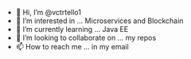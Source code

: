 - 👋 Hi, I’m @vctrtello1
- 👀 I’m interested in ... Microservices and Blockchain
- 🌱 I’m currently learning ... Java EE
- 💞️ I’m looking to collaborate on ... my repos
- 📫 How to reach me ... in my email

<!---
vctrtello1/vctrtello1 is a ✨ special ✨ repository because its `README.md` (this file) appears on your GitHub profile.
You can click the Preview link to take a look at your changes.
--->
